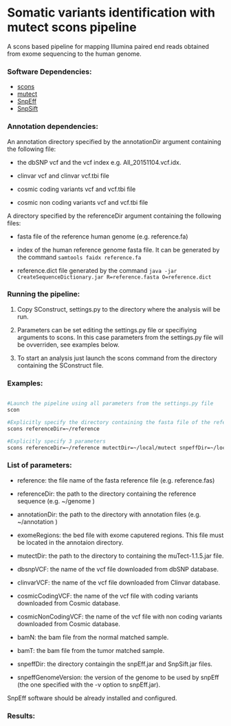 # Somatic variants identification with mutect scons pipeline

A scons based pipeline for mapping Illumina paired end reads obtained from exome sequencing to the human genome.

### Software Dependencies:
* [scons](http://scons.org/)
* [mutect](https://www.broadinstitute.org/cancer/cga/mutect)
* [SnpEff](http://snpeff.sourceforge.net/)
* [SnpSift](http://snpeff.sourceforge.net/SnpSift.html)


### Annotation dependencies:

An annotation directory specified by the annotationDir argument containing the following file:

* the dbSNP vcf and the vcf index e.g. All_20151104.vcf.idx.

* clinvar vcf and clinvar vcf.tbi file

* cosmic coding variants vcf and vcf.tbi file

* cosmic non coding variants vcf and vcf.tbi file

A directory specified by the referenceDir argument containing the following files:

* fasta file of the reference human genome (e.g. reference.fa)

* index of the human reference genome fasta file. It can be generated by the command `samtools faidx reference.fa`

* reference.dict file generated by the command `java -jar CreateSequenceDictionary.jar R=reference.fasta O=reference.dict ` 





### Running the pipeline:


1. Copy SConstruct, settings.py to the directory where the analysis will be run.

2. Parameters can be set editing the settings.py file or specifiying arguments to scons. In this case parameters from the settings.py file will be ovverriden, see examples below.

2. To start an analysis just launch the scons command from the directory containing the SConstruct file. 


### Examples:

```bash

#Launch the pipeline using all parameters from the settings.py file
scon

#Explicitly specify the directory containing the fasta file of the reference genome
scons referenceDir=~/reference

#Explicitly specify 3 parameters
scons referenceDir=~/reference mutectDir=~/local/mutect snpeffDir=~/local/snpEFF

```


### List of parameters:

* reference:  the file name of the fasta reference file (e.g. reference.fas)

* referenceDir: the path to the directory containing the reference sequence (e.g. ~/genome ) 

* annotationDir: the path to the directory with annotation files (e.g. ~/annotation )

* exomeRegions: the bed file with exome caputered regions. This file must be located in the annotaion directory.

* mutectDir: the path to the directory to containing the muTect-1.1.5.jar file.

* dbsnpVCF: the name of the vcf file downloaded from dbSNP database.

* clinvarVCF: the name of the vcf file downloaded from Clinvar database.

* cosmicCodingVCF: the name of the vcf file with coding variants downloaded from Cosmic database.

* cosmicNonCodingVCF: the name of the vcf file with non coding variants downloaded from Cosmic database.

* bamN: the bam file from the normal matched sample.

* bamT: the bam file from the tumor matched sample.

* snpeffDir: the directory containgin the snpEff.jar and SnpSift.jar files.

* snpeffGenomeVersion: the version of the genome to be used by snpEff (the one specified with the -v option to snpEff.jar).

SnpEff software should be already installed and configured.


### Results:
